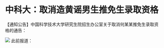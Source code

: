 # 中科大：取消造黄谣男生推免生录取资格

【通知公告】中国科学技术大学研究生院招生办公室关于取消何某某推免生录取资格的通告：

![](https://inews.gtimg.com/news_bt/O3pc1ECpP4p4xKsvLckT63nYXCwTvlfJEebrc__LW0m4gAA/1000)
此前报道：

